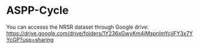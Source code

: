 # ASPP-Cycle
You can accesss the NRSR dataset through Google drive: https://drive.google.com/drive/folders/1Y236xGwyKm4iMspnImYcjjFY3x7YYcGP?usp=sharing
